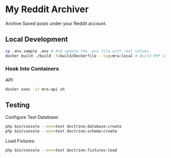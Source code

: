 # My Reddit Archiver

Archive Saved posts under your Reddit account.

## Local Development

```bash
cp .env.sample .env # And update the .env file with real values.
docker build ./build -f=build/Dockerfile --tag=mra:local # Build PHP image.
```

### Hook Into Containers

API:

```bash
docker exec -it mra-api sh
```

## Testing

Configure Test Database:

```bash
php bin/console --env=test doctrine:database:create
php bin/console --env=test doctrine:schema:create
```

Load Fixtures:

```bash
php bin/console --env=test doctrine:fixtures:load
```
